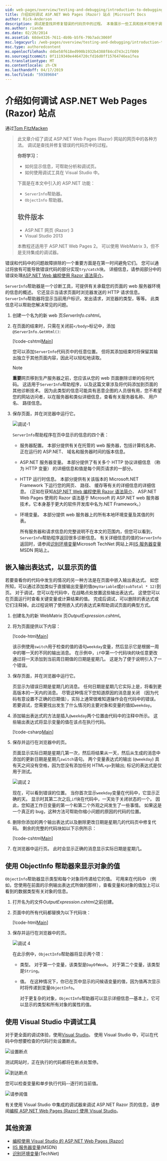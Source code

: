 ```yaml
---
uid: web-pages/overview/testing-and-debugging/introduction-to-debugging
title: 介绍如何调试 ASP.NET Web Pages (Razor) 站点 |Microsoft Docs
author: Rick-Anderson
description: 调试是查找并修复错误的代码页中的过程。 本章展示一些工具和技术可用于调试和分析...
ms.author: riande
ms.date: 02/20/2014
ms.assetid: 68de4326-7611-4b9b-b5f6-79b7adc3069f
msc.legacyurl: /web-pages/overview/testing-and-debugging/introduction-to-debugging
msc.type: authoredcontent
ms.openlocfilehash: d4be58f618ed990b1932b4388f84cd743c21f009
ms.sourcegitcommit: 0f1119340e4464720cfd16d0ff15764746ea1fea
ms.translationtype: MT
ms.contentlocale: zh-CN
ms.lasthandoff: 04/17/2019
ms.locfileid: "59389604"
---
```

# <a name="introduction-to-debugging-aspnet-web-pages-razor-sites"></a>介绍如何调试 ASP.NET Web Pages (Razor) 站点

通过[Tom FitzMacken](https://github.com/tfitzmac)

> 此文章介绍了调试 ASP.NET Web Pages (Razor) 网站的网页中的各种方法。 调试是查找并修复错误的代码页中的过程。
>
> **你将学习：**
>
> - 如何显示信息，可帮助分析和调试页。
> - 如何使用调试工具在 Visual Studio 中。
>
>
> 下面是在本文中引入的 ASP.NET 功能：
>
> - `ServerInfo`帮助器。
> - `ObjectInfo` 帮助器。
>
>
> ## <a name="software-versions"></a>软件版本
>
>
> - ASP.NET 网页 (Razor) 3
> - Visual Studio 2013
>
>
> 本教程还适用于 ASP.NET Web Pages 2。 可以使用 WebMatrix 3，但不是支持集成的调试器。


错误和代码中的问题故障排除的一个重要方面是在第一时间避免它们。 您可以通过将放有可能导致错误代码的部分实现`try/catch`块。 详细信息，请参阅部分中的错误处理[ASP.NET Web 编程使用 Razor 语法简介](https://go.microsoft.com/fwlink/?LinkId=202890)。

`ServerInfo`帮助器是一个诊断工具，可提供有关承载您的页面的 web 服务器环境的信息的概述。 它还显示当请求页面时浏览器发送的 HTTP 请求信息。 `ServerInfo`帮助器将显示当前用户标识，发出请求，浏览器的类型，等等。 此类信息可以帮助您解决常见的问题。

1. 创建一个名为的新 web 页*ServerInfo.cshtml*。
2. 在页面的结束时，只需在关闭前`</body>`标记中，添加`@ServerInfo.GetHtml()`:

    [!code-cshtml[Main](introduction-to-debugging/samples/sample1.cshtml)]

    您可以添加`ServerInfo`代码页中的任意位置。 但将其添加结束时将保留其输出独立于其他页面内容，因此可以轻松地读取。

    > [!NOTE]
    >
    > **重要**网页移到生产服务器之前，您应该从您的 web 页面删除诊断的任何代码。 这适用于`ServerInfo`帮助程序，以及这篇文章涉及将代码添加到页面的其他诊断技术。 因为此类型的信息可能具有恶意企图的人员很有用，您不希望您的网站访问者，以在服务器和类似详细信息，查看有关服务器名称、 用户名、 路径信息。
3. 保存页面，并在浏览器中运行它。

    ![调试-1](introduction-to-debugging/_static/image1.jpg)

    `ServerInfo`帮助程序在页中显示的信息的四个表：

   - 服务器配置。 本部分提供有关在托管的 web 服务器，包括计算机名称、 正在运行的 ASP.NET、 域名和服务器时间的版本信息。
   - ASP.NET 服务器变量。 本部分提供了有关多个 HTTP 协议详细信息 （称为 HTTP 变量） 的详细信息和值是每个网页请求的一部分。
   - HTTP 运行时信息。 本部分提供有关该版本的 Microsoft.NET Framework 下运行您的网页、 路径、 缓存等有关的详细信息的详细信息。 (正如在获知[ASP.NET Web 编程使用 Razor 语法简介](https://go.microsoft.com/fwlink/?LinkId=202890)、 ASP.NET Web Pages 使用的 Razor 语法基于 Microsoft 的 ASP.NET web 服务器技术，它本身基于更大的软件开发库中名为.NET Framework。）
   - 环境变量。 本部分提供 web 服务器上的所有本地环境变量及其值的列表。

     所有服务器和请求信息的完整说明不在本文的范围内，但您可以看到，`ServerInfo`帮助程序返回很多诊断信息。 有关详细信息的值的`ServerInfo`返回时，请参阅[识别环境变量](https://technet.microsoft.com/library/dd560744(WS.10).aspx)Microsoft TechNet 网站上并[IIS 服务器变量](https://msdn.microsoft.com/library/ms524602(VS.90).aspx)MSDN 网站上。

## <a name="embedding-output-expressions-to-display-page-values"></a>嵌入输出表达式，以显示页的值

若要查看你的代码中发生的情况的另一种方法是在页面中嵌入输出表达式。 如您所知，可以通过添加类似于直接输出变量的值`@myVariable`或`@(subTotal * 12)`到页。 对于调试，您可以在代码中，在战略点处放置这些输出表达式。 这使您可以在页面运行时查看关键变量或计算结果的值。 完成后调试，可以删除的表达式或它们注释掉。此过程说明了使用嵌入式的表达式来帮助调试页面的典型方式。

1. 创建名为的新 WebMatrix 页*OutputExpression.cshtml*。
2. 将为页面提供以下内容：

    [!code-html[Main](introduction-to-debugging/samples/sample2.html)]

    该示例使用`switch`用于检查的值的语句`weekday`变量，然后显示它是根据一周中的哪一天的不同的输出消息。 在示例中，`if`中第一个代码块的块任意更改通过将一天添加到当前周日期值的日期是星期几。 这是为了便于说明引入了一个错误。
3. 保存页面，并在浏览器中运行它。

    页显示为错误日期是星期几的消息。 任何日期是星期几它实际上是，将看到更高版本的一天内的消息。 尽管这种情况下您知道原因的消息是关闭 （因为代码有意设置不正确的日期值），实际上通常很难知道操作会在代码中的错误。 若要调试，您需要找出发生了什么情况的主要对象和变量的值如`weekday`。
4. 添加输出表达式的方法是插入`@weekday`两个位置由代码中的注释中所示。 这些输出表达式将显示变量的值在该点在执行代码。

    [!code-csharp[Main](introduction-to-debugging/samples/sample3.cs?highlight=2-3,15-16)]
5. 保存并运行在浏览器中的页。

    页面显示实际日期是星期几第一次，然后将结果从一天，然后从生成的消息中添加的更新日期是星期几`switch`语句。 两个变量表达式的输出 (`@weekday`) 具有天之间没有空格，因为您没有添加任何 HTML`<p>`到输出; 标记的表达式是仅用于测试。

    ![调试 2](introduction-to-debugging/_static/image2.jpg)

    现在，可以看到错误的位置。 当你首次显示`weekday`变量在代码中，它显示正确的天。 显示时其第二次之后,`if`块在代码中，一天处于关闭状态的一个。 因此，您知道工作日变量的第一个和第二个外观之间发生了一些事情。 如果这是一个真正的 bug，这种方法可帮助你缩小问题的原因的代码的位置。
6. 删除你添加的两个输出表达式以及删除更改日期是星期几的代码页中修复代码。 剩余的完整的代码块如以下示例所示：

    [!code-cshtml[Main](introduction-to-debugging/samples/sample4.cshtml)]
7. 在浏览器中运行页。 此时会显示正确的消息显示实际日期是星期几。

## <a name="using-the-objectinfo-helper-to-display-object-values"></a>使用 ObjectInfo 帮助器来显示对象的值

`ObjectInfo`帮助器显示类型和每个对象将传递给它的值。 可用来在代码中 （例如，您使用在前面的示例输出表达式所做的那样），查看变量和对象的值加上可以看到的数据类型有关对象的信息。

1. 打开名为的文件*OutputExpression.cshtml*之前创建。
2. 页面中的所有代码都替换为以下代码块：

    [!code-html[Main](introduction-to-debugging/samples/sample5.html)]
3. 保存并运行在浏览器中的页。

    ![调试 4](introduction-to-debugging/_static/image3.jpg)

    在此示例中，`ObjectInfo`帮助器将显示两个项：

   - 类型。 对于第一个变量，该类型是`DayOfWeek`。 对于第二个变量，该类型是`String`。
   - 值。 在这种情况下，你已在页中显示的问候语变量的值，因为值再次显示时将传递到变量`ObjectInfo`。

     对于更复杂的对象，`ObjectInfo`帮助器可以显示详细信息&#8212;基本上，它可以显示的类型和所有对象的属性的值。

## <a name="using-debugging-tools-in-visual-studio"></a>使用 Visual Studio 中调试工具

对于更全面的调试体验，使用[Visual Studio](https://visualstudio.microsoft.com/downloads/?utm_medium=microsoft&utm_source=docs.microsoft.com&utm_campaign=button+cta&utm_content=download+vs2017)。 使用 Visual Studio 中，可以在代码中你想要检查的代码行处设置断点。

![设置断点](introduction-to-debugging/_static/image1.png)

测试网站时，正在执行的代码都将在断点处暂停。

![到达断点](introduction-to-debugging/_static/image2.png)

您可以检查变量和单步执行代码--逐行的当前值。

![请参阅值](introduction-to-debugging/_static/image3.png)

有关使用 Visual Studio 中集成的调试器来调试 ASP.NET Razor 页的信息，请参阅[编程 ASP.NET Web Pages (Razor) 使用 Visual Studio](https://go.microsoft.com/fwlink/?LinkId=205854)。

## <a name="additional-resources"></a>其他资源

- [编程使用 Visual Studio 的 ASP.NET Web Pages (Razor)](https://go.microsoft.com/fwlink/?LinkId=205854)
- [IIS 服务器变量](https://msdn.microsoft.com/library/ms524602(VS.90).aspx)(MSDN)
- [识别环境变量](https://technet.microsoft.com/library/dd560744(WS.10).aspx)(TechNet)
